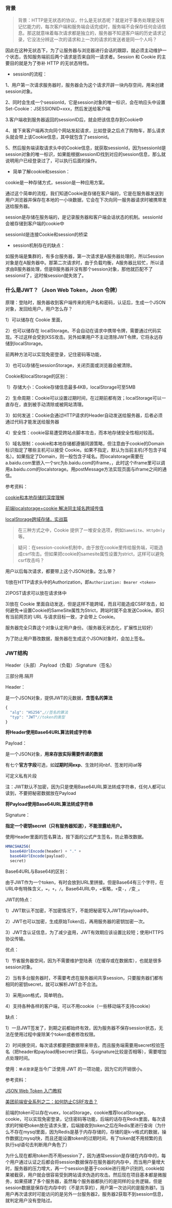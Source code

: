 ### 背景

>  背景：HTTP是无状态的协议，什么是无状态呢？就是对于事务处理是没有记忆能力的，每次客户端和服务端会话完成时，服务端不会保存任何会话信息。那这就意味着每次请求都是独立的，服务器不知道客户端的历史请求记录，它没法分辨这一次的请求和上一次的请求的发送者是同一个人吗？

因此在这种无状态下，为了让服务器与浏览器进行会话的跟踪，就必须主动维护一个状态，告知服务端前后两个请求是否来自同一请求者。Session 和 Cookie 的主要目的就是为了弥补 HTTP 的无状态特性。

* session的流程：

1、用户第一次请求服务器时，服务器会为这个请求开辟一块内存空间，用来创建session对象。

2、同时会生成一个sessionId，它是session对象的唯一标识，会在响应头中设置 Set-Cookie：JSESSIONID=xxx，然后发送给客户端

3.客户端收到服务器返回的sessionID后，就会把该信息存到Cookie中

4、接下来客户端再次向同个网站发起请求，比如登录之后点了购物车，那么请求头就会带上该Cookie信息，其中就包含了sessionid。

5、然后服务端读取请求头中的Cookie信息，就获取sessionId，因为sessionId是session对象的唯一标识，如果能根据sessionID找到对应的session信息，那么就说明用户已经登录过了，可以执行后面的操作。



* 简单了解cookie和session：

cookie是一种存储方式，session是一种应用方案。

通过这个简单的流程，我们知道Cookie是存储在客户端的，它是在服务器发送到用户浏览器并保存在本地的一小块数据，它会在下次向同一服务器请求时被携带发送给服务器。

session是存储在服务端的，是记录服务器和客户端会话状态的机制。sessionId会被存储到客户端的cookie中

sessionId是连接Cookie和session的桥梁



* session机制存在的缺点：

如服务端是集群的，有多台服务器，第一次请求是A服务器处理的，所以Session对象是在A服务器中。那第二次请求时，由于负载均衡，A服务器比较忙，所以请求由B服务器处理，但是B服务器并没有那个session对象，那他就匹配不了sessionid了，这时候session就失效了。



### **什么是JWT？**（Json Web Token，Json 令牌）

原理：登陆时，服务器收到客户端传来的用户名和密码，认证后，生成一个JSON对象，发回给用户。用户怎么存？

1）可以储存在 Cookie 里面，

2）也可以储存在 localStorage。不会自动在请求中携带令牌，需要通过代码实现。不过这样会受到XSS攻击。另外如果用户不主动清除JWT令牌，它将永远存储到localStorage。

前两种方法可以实现免密登录，记住密码等功能，

3）也可以存储在sessionStorage，关闭页面或浏览器会被清除。

Cookie和localStorage的区别：

​	1）存储大小：Cookie存储信息最多4KB，localStorage可至5MB

​	2）生命周期：Cookie可以设置过期时间，在过期前都有效；localStorage可以一直存在，直到被手动清除或被网站清理。

​	3）如何发送：Cookie会通过HTTP请求的Header自动发送给服务器，后者必须通过代码才能发送给服务器

​	4）安全性：cookie容易遭受跨站点脚本攻击，而本地存储安全性相对较高。

​	5）域名限制：cookie和本地存储都遵循同源策略，但注意由于cookie的Domain 标识指定了哪些主机可以接受 Cookie。如果不指定，默认为当前主机(不包含子域名）。如果指定了Domain，则一般包含子域名。而localstorage需要在a.baidu.com里嵌入一个src为b.baidu.com的iframe，，此时这个iframe里可以调用a.baidu.com的localstorage。用postMessage方法实现页面与iframe之间的通信。

参考资料：

[cookie和本地存储的深度理解](https://juejin.cn/post/7233765235554877495)

[前端localstorage+cookie 解决同主域名跨域传值](https://juejin.cn/post/6844904187273150471)

[localStorage跨域存储，实战篇](https://juejin.cn/post/6844904112165748743)



>  在三种方式之中，Cookie 提供了一堆安全选项，例如`SameSite`、`HttpOnly`等。

>  疑问：在session-cookie机制中，由于放在cookie里传给服务端，可能造成csrf攻击。但如果把cookie的samesite属性设置为strict，这样可以避免csrf攻击吗？

用户以后每次请求，都要带上这个JSON对象。怎么带？

1)放在HTTP请求头中的Authorization，即`Authorization: Bearer <token>`

2)POST请求可以放在请求体中

3)放在 Cookie 里面自动发送，但是这样不能跨域，而且可能造成CSRF攻击，如何避免=>设置Cookie的SameSite属性为Strict，跨站时就不会发送Cookie。即只有当前网页的 URL 与请求目标一致，才会带上 Cookie。

服务器完全只靠这个对象认定用户身份。（服务器无状态化，扩展性比较好）

为了防止用户篡改数据，服务器在生成这个JSON对象时，会加上签名。



### **JWT结构**

Header（头部）.Payload（负载）.Signature（签名）

三部分用.隔开

Header：

是一个JSON对象，提供JWT的元数据，**含签名的算法**

```javascript
{
  "alg": "HS256",//签名的算法
  "typ": "JWT"//token的类型
}
```

**将Header使用Base64URL算法转成字符串**

Payload：

是一个JSON对象，**用来存放实际需要传递的数据**

有七个**官方字段**可选，如**过期时间exp**、生效时间nbf、签发时间iat等

可定义私有片段

注：JWT默认不加密，因为只是使用Base64URL算法转成字符串，任何人都可以读到，不要把秘密数据放在Payload

**将Payload使用Base64URL算法转成字符串**

Signature：

**指定一个密钥secret（只有服务器知道），不能泄露给用户。**

使用Header里面的签名算法，按下面的公式产生签名，防止篡改数据。

```javascript
HMACSHA256(
  base64UrlEncode(header) + "." +
  base64UrlEncode(payload),
  secret)
```

Base64URL与Base64的区别：

由于JWT作为一个token，有时会放到URL里拼接。但是Base64有三个字符，在URL中有特殊含义，`=`，`+`，`/`。Base64URL中，`=`省略，`+`变`-`，`/`变`_`。



JWT的特点：

1）JWT默认不加密，不加密情况下，不能把秘密写入JWT的payload中。

2）JWT也可以加密，生成原始Token后，再用服务器的密钥加密一次。

3）JWT含认证信息，为了减少盗用，JWT有效期应该设置比较短；使用HTTPS协议传输。



优点：

1）节省服务器空间，因为不需要维护登陆表（在缓存或在数据库），也就是很多session对象。

2）当有多台服务器时，不需要考虑在服务器间共享session，只要服务器们都有相同的密钥secret，就可以解析JWT合不合法。

3）采用json格式，简单明白。

4）支持各种各样的客户端，可以不用cookie（一些移动端不支持cookie）

缺点：

1）一旦JWT签发了，到期之前都始终有效，因为服务器不保存session状态，无法在使用过程中废除某个token或者修改权限。

2）时间换空间，每次请求都要把数据带来带去，而且服务端需要用secret校验签名（把header和payload用secret计算后，与signature比较是否相等），需要增加点处理时间。



使用：`单点登录`是当今广泛使用 JWT 的一项功能，因为它的开销很小。



参考资料：

[JSON Web Token 入门教程](https://www.ruanyifeng.com/blog/2018/07/json_web_token-tutorial.html)

[美团前端安全系列之二：如何防止CSRF攻击？](https://juejin.cn/post/6844903689702866952?searchId=2023091520074862B9BFB5FD060CF8E82D)





前端的token可以存在vuex，localStorage，cookie推荐localStorage，cookie，可以实现免密登录，记住密码等功能，后端的话存在Redis里面，每次请求的时候吧token放在请求头里，后端接收到token之后在Redis里进行查询（为什么不存在mysql里面，因为Redis是基于内存存储的，存储的是k-v格式的数据，操作数据比mysql快，而且还能设置token的过期时间，有了token就不用频繁的去执行sql语句去判断用户角色了）

为什么现在都用token而不用session了，因为通常session是存储在内存中的，每个用户通过认证之后都会将session数据保存在服务器的内存中，而当用户量增大时，服务器的压力增大，再一个session是基于cookie进行用户识别的, cookie如果被截获，用户就会很容易受到跨站请求伪造的攻击。然后现在项目基本都是微服务，如果搭建了多个服务器，虽然每个服务器都执行的是同样的业务逻辑，但是session数据是保存在内存中的（不是共享的），用户第一次访问的是服务器1，当用户再次请求时可能访问的是另外一台服务器2，服务器2获取不到session信息，就判定用户没有登陆过。